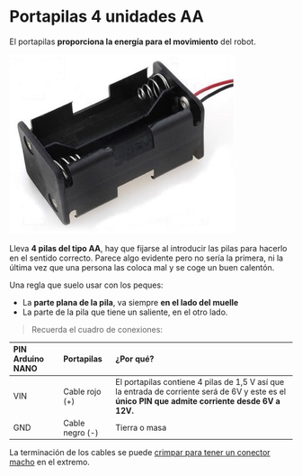 # Portapilas 4 unidades AA

El portapilas **proporciona la energía para el movimiento** del robot.

![](/assets/portapilas-AA.jpg)


Lleva **4 pilas del tipo AA**, hay que fijarse al introducir las pilas para hacerlo en el sentido correcto. Parece algo evidente pero no sería la primera, ni la última vez que una persona las coloca mal y se coge un buen calentón.


Una regla que suelo usar con los peques:

* La **parte plana de la pila**, va siempre **en el lado del muelle**
* La parte de la pila que tiene un saliente, en el otro lado.

> Recuerda el cuadro de conexiones:

| PIN Arduino NANO | Portapilas | ¿Por qué? |
| :--- | :--- | :--- |
| VIN | Cable rojo \(+\) | El portapilas contiene 4 pilas de 1,5 V así que la entrada de corriente será de 6V y este es el **único PIN que admite corriente desde 6V a 12V.** |
| GND | Cable negro \(-\) | Tierra o masa |

La terminación de los cables se puede [crimpar para tener un conector macho](https://twitter.com/pablorubma/status/1025662847265779713) en el extremo.




